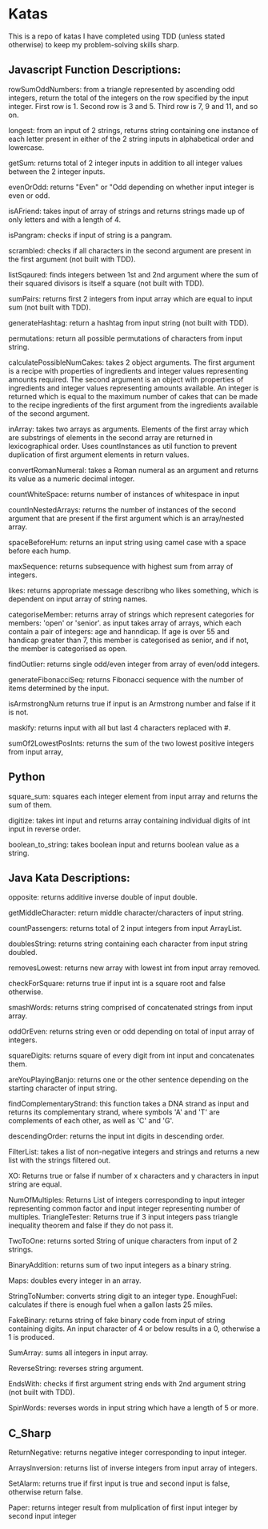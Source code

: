 # Katas
This is a repo of katas I have completed using TDD (unless stated otherwise) to keep my problem-solving skills sharp. 



## Javascript Function Descriptions:

rowSumOddNumbers: from a triangle represented by ascending odd integers, return the total of the integers on the row specified by the input integer. First row is 1. Second row is 3 and 5. Third row is 7, 9 and 11, and so on. 

longest: from an input of 2 strings, returns string containing one instance of each letter present in either of the 2 string inputs in alphabetical order and lowercase.

getSum: returns total of 2 integer inputs in addition to all integer values between the 2 integer inputs.

evenOrOdd: returns "Even" or "Odd depending on whether input integer is even or odd. 

isAFriend: takes input of array of strings and returns strings made up of only letters and with a length of 4. 

isPangram: checks if input of string is a pangram.

scrambled: checks if all characters in the second argument are present in the first argument (not built with TDD). 

listSqaured: finds integers between 1st and 2nd argument where the sum of their squared divisors is itself a square (not built with TDD). 

sumPairs: returns first 2 integers from input array which are equal to input sum (not built with TDD). 

generateHashtag: return a hashtag from input string (not built with TDD).

permutations: return all possible permutations of characters from input string. 

calculatePossibleNumCakes: takes 2 object arguments. The first argument is a recipe with properties of ingredients and integer values representing amounts required. The second argument is an object with properties of ingredients and integer values representing amounts available. An integer is returned which is equal to the  maximum number of cakes that can be made to the recipe ingredients of the first argument from the ingredients available of the second argument.

inArray: takes two arrays as arguments. Elements of the first array which are substrings of elements in the second array are returned in lexicographical order. Uses countInstances as util function to prevent duplication of first argument elements in return values. 

convertRomanNumeral: takes a Roman numeral as an argument and returns its value as a numeric decimal integer.

countWhiteSpace: returns number of instances of whitespace in input 

countInNestedArrays: returns the number of instances of the second argument that are present if the first argument which is an array/nested array.
 
spaceBeforeHum:  returns an input string using camel case with a space before each hump. 

maxSequence: returns subsequence with highest sum from array of integers.

likes: returns appropriate message describng who likes something, which is dependent on input array of string names. 

categoriseMember: returns array of strings which represent categories for members: 'open' or 'senior'. as input takes array of arrays, which each contain a pair of integers: age and hanndicap. If age is over 55 and handicap greater than 7, this member is categorised as senior, and if not, the member is categorised as open. 

findOutlier: returns single odd/even integer from array of even/odd integers.

generateFibonacciSeq: returns Fibonacci sequence with the number of items determined by the input. 

isArmstrongNum returns true if input is an Armstrong number and false if it is not.

maskify: returns input with all but last 4 characters replaced with #.

sumOf2LowestPosInts: returns the sum of the two lowest positive integers from input array,

## Python

square_sum: squares each integer element from input array and returns the sum of them.  

digitize: takes int input and returns array containing individual digits of int input in reverse order.

boolean_to_string: takes boolean input and returns boolean value as a string.

## Java Kata Descriptions:

opposite: returns additive inverse double of input double. 

getMiddleCharacter: return middle character/characters of input string. 

countPassengers: returns total of 2 input integers from input ArrayList. 

doublesString: returns string containing each character from input string doubled. 

removesLowest: returns new array with lowest int from input array removed. 

checkForSquare: returns true if input int is a square root and false otherwise. 

smashWords: returns string comprised of concatenated strings from input array.

oddOrEven: returns string even or odd depending on total of input array of integers.

squareDigits: returns square of every digit from int input and concatenates them. 

areYouPlayingBanjo: returns one or the other sentence depending on the starting character of input string. 

findComplementaryStrand: this function takes a DNA strand as input and returns its complementary strand, where symbols 'A' and 'T' are complements of each other, as well as 'C' and 'G'. 

descendingOrder: returns the input int digits in descending order. 

FilterList: takes a list of non-negative integers and strings and returns a new list with the strings filtered out.

XO: Returns true or false if number of x characters and y characters in input string are equal.

NumOfMultiples: Returns List of integers corresponding to input integer representing common factor and input integer representing number of multiples.
TriangleTester: Returns true if 3 input integers pass triangle inequality theorem and false if they do not pass it. 

TwoToOne: returns sorted String of unique characters from input of 2 strings. 

BinaryAddition: returns sum of two input integers as a binary string. 

Maps: doubles every integer in an array.

StringToNumber: converts string digit to an integer type. 
EnoughFuel: calculates if there is enough fuel when a gallon lasts 25 miles.

FakeBinary: returns string of fake binary code from input of string containing digits. An input character of 4 or below results in a 0, otherwise a 1 is produced.

SumArray: sums all integers in input array. 

ReverseString: reverses string argument. 

EndsWith: checks if first argument string ends with 2nd argument string (not built with TDD). 

SpinWords: reverses words in input string which have a length of 5 or more. 

## C_Sharp

ReturnNegative: returns negative integer corresponding to input integer. 

ArraysInversion: returns list of inverse integers from input array of integers. 

SetAlarm: returns true if first input is true and second input is false, otherwise return false. 

Paper: returns integer result from mulplication of first input integer by second input integer